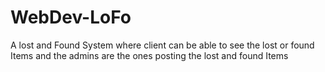 # WebDev-LoFo
A lost and Found System where client  can be able to see the lost or found Items and the admins are  the ones posting the lost and found Items
